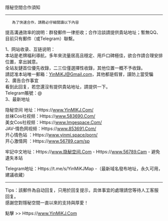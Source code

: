 隱秘空間合作須知
___________________________________________________________________________________                       
       為了快速合作，請務必仔細閱讀以下內容         

提高溝通效率的說明：群發郵件一律拒收；合作洽談請提供貴站地址；暫無QQ、目前只有郵件（或Telegram）聯繫。             
        
1、网站收录、互链说明：           
本站是老牌福利導航，多年來流量居高且穩定、用戶口碑極佳，欲合作請合理安排位置，拿出誠意。              
全站友鏈首位優先收錄，二三位僅選擇性收錄，其他位置一概不予收錄。                  
請認准本站唯一郵箱：YinMiKJ@Gmail.com，其他都是假冒，謹防上當受騙                  
2、廣告合作事宜                    
看到此回复，若您還沒有提供貴站地址，請提供一下。                  
Telegram賬號：@                                 
3、最新地址             
                                     
隐秘空间 地址：Https://www.YinMIKJ.Com/                                                                    
丝袜Cos社视频：Https://www.583690.Com/                                                                                                       
美女Cos社视频：Https://www.lmgespace.Com/                                                                                       
JAV-情色网视频：Https://www.853691.Com/                                                                    
开心情色站   ：Https://www.yinmi.space/porn/                                            
开心激情网   ：Https://www.56789.cam/sp                                                                               
                                            
牢記中文地址：Https://www.隐秘空间.Com -  Https://www.56789.Cam - 避免遺失本站                                  
                                                             
Telegram地址：Https://t.me/s/YinMiKJMap -（最新域名發布地址，永久可用，建議收藏）                            
___________________________________________________________________________________                           
Tips：該郵件為自动回复，只用於回复提示，具体事宜的處理請您等待人工客服回复。                                             
感謝您對隱秘空間一直以來的支持與厚愛！                            
                 
                                   
點擊 >> Https://www.YinMiKJ.Com                          
              
               
                 
